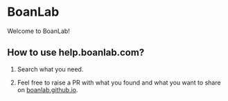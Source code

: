 # BoanLab

Welcome to BoanLab!

## How to use help.boanlab.com?

1. Search what you need.

2. Feel free to raise a PR with what you found and what you want to share on [boanlab.github.io](https://github.com/boanlab/boanlab.github.io).
